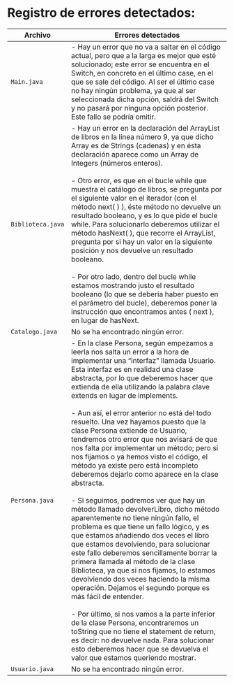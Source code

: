 # Registro de errores detectados:


| Archivo | Errores detectados |
| ---- | ---- |
| `Main.java` | - Hay un error que no va a saltar en el código actual, pero que a la larga es mejor que esté solucionado; este error se encuentra en el Switch, en concreto en el último case, en el que se sale del código. Al ser el último case no hay ningún problema, ya que al ser seleccionada dicha opción, saldrá del Switch y no pasará por ninguna opción posterior. Este fallo se podría omitir. |
| `Biblioteca.java` | - Hay un error en la declaración del ArrayList de libros en la línea número 9, ya que dicho Array es de Strings (cadenas) y en ésta declaración aparece como un Array de Integers (números enteros). <br><br> - Otro error, es que en el bucle while que muestra el catálogo de libros, se pregunta por el siguiente valor en el iterador (con el método next( ) ), éste método no devuelve un resultado booleano, y es lo que pide el bucle while. Para solucionarlo deberemos utilizar el método hasNext( ), que recorre el ArrayList, pregunta por si hay un valor en la siguiente posición y nos devuelve un resultado booleano. <br><br> - Por otro lado, dentro del bucle while estamos mostrando justo el resultado booleano (lo que se debería haber puesto en el parámetro del bucle), deberemos poner la instrucción que encontramos antes ( next ), en lugar de hasNext. |
| `Catalogo.java` | No se ha encontrado ningún error. |
| `Persona.java` | - En la clase Persona, según empezamos a leerla nos salta un error a la hora de implementar una “interfaz” llamada Usuario. Esta interfaz es en realidad una clase abstracta, por lo que deberemos hacer que extienda de ella utilizando la palabra clave extends en lugar de implements. <br><br> - Aun así, el error anterior no está del todo resuelto. Una vez hayamos puesto que la clase Persona extiende de Usuario, tendremos otro error que nos avisará de que nos falta por implementar un método; pero si nos fijamos o ya hemos visto el código, el método ya existe pero está incompleto deberemos dejarlo como aparece en la clase abstracta. <br><br> - Si seguimos, podremos ver que hay un método llamado devolverLibro, dicho método aparentemente no tiene ningún fallo, el problema es que tiene un fallo lógico, y es que estamos añadiendo dos veces el libro que estamos devolviendo, para solucionar este fallo deberemos sencillamente borrar la primera llamada al método de la clase Biblioteca, ya que si nos fijamos, lo estamos devolviendo dos veces haciendo la misma operación. Dejamos el segundo porque es más fácil de entender. <br><br> - Por último, si nos vamos a la parte inferior de la clase Persona, encontraremos un toString que no tiene el statement de return, es decir: no devuelve nada. Para solucionar esto deberemos hacer que se devuelva el valor que estamos queriendo mostrar. |
| `Usuario.java` | No se ha encontrado ningún error. |
